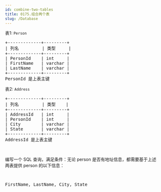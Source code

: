 ```yaml
---
id: combine-two-tables
title: 0175.组合两个表
slug: /Database
---
```

表1: <code>Person</code>


<pre>+-------------+---------+<br/>| 列名         | 类型     |<br/>+-------------+---------+<br/>| PersonId    | int     |<br/>| FirstName   | varchar |<br/>| LastName    | varchar |<br/>+-------------+---------+<br/>PersonId 是上表主键<br/></pre>

表2: <code>Address</code>


<pre>+-------------+---------+<br/>| 列名         | 类型    |<br/>+-------------+---------+<br/>| AddressId   | int     |<br/>| PersonId    | int     |<br/>| City        | varchar |<br/>| State       | varchar |<br/>+-------------+---------+<br/>AddressId 是上表主键<br/></pre>

 

编写一个 SQL 查询，满足条件：无论 person 是否有地址信息，都需要基于上述两表提供 person 的以下信息：

 


<pre>FirstName, LastName, City, State<br/></pre>

